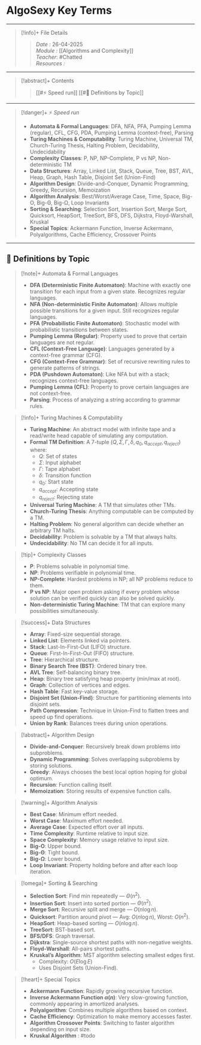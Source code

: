 # AlgoSexy Key Terms
---
> [!info]+ File Details
> > *Date :*  26-04-2025  
> > *Module :* [[Algorithms and Complexity]]  
> > *Teacher*: #Chatted  
> > *Resources :*  

---
> [!abstract]+ Contents
> > [[#⚡ Speed run]]
> > [[#🧮 Definitions by Topic]]

---
> [!danger]+ ⚡ *Speed run*
> - **Automata & Formal Languages**: DFA, NFA, PFA, Pumping Lemma (regular), CFL, CFG, PDA, Pumping Lemma (context-free), Parsing  
> - **Turing Machines & Computability**: Turing Machine, Universal TM, Church-Turing Thesis, Halting Problem, Decidability, Undecidability  
> - **Complexity Classes**: P, NP, NP-Complete, P vs NP, Non-deterministic TM  
> - **Data Structures**: Array, Linked List, Stack, Queue, Tree, BST, AVL, Heap, Graph, Hash Table, Disjoint Set (Union-Find)  
> - **Algorithm Design**: Divide-and-Conquer, Dynamic Programming, Greedy, Recursion, Memoization  
> - **Algorithm Analysis**: Best/Worst/Average Case, Time, Space, Big-O, Big-Θ, Big-Ω, Loop Invariants  
> - **Sorting & Searching**: Selection Sort, Insertion Sort, Merge Sort, Quicksort, HeapSort, TreeSort, BFS, DFS, Dijkstra, Floyd-Warshall, Kruskal  
> - **Special Topics**: Ackermann Function, Inverse Ackermann, Polyalgorithms, Cache Efficiency, Crossover Points

---
## 🧮 Definitions by Topic

> [!note]+ Automata & Formal Languages
> - **DFA (Deterministic Finite Automaton)**: Machine with exactly one transition for each input from a given state. Recognizes regular languages.
> - **NFA (Non-deterministic Finite Automaton)**: Allows multiple possible transitions for a given input. Still recognizes regular languages.
> - **PFA (Probabilistic Finite Automaton)**: Stochastic model with probabilistic transitions between states.
> - **Pumping Lemma (Regular)**: Property used to prove that certain languages are not regular.
> - **CFL (Context-Free Language)**: Languages generated by a context-free grammar (CFG).
> - **CFG (Context-Free Grammar)**: Set of recursive rewriting rules to generate patterns of strings.
> - **PDA (Pushdown Automaton)**: Like NFA but with a stack; recognizes context-free languages.
> - **Pumping Lemma (CFL)**: Property to prove certain languages are not context-free.
> - **Parsing**: Process of analyzing a string according to grammar rules.

> [!info]+ Turing Machines & Computability
> - **Turing Machine**: An abstract model with infinite tape and a read/write head capable of simulating any computation.
> - **Formal TM Definition**: A 7-tuple $(Q, \Sigma, \Gamma, \delta, q_0, q_{accept}, q_{reject})$ where:
>     - $Q$: Set of states
>     - $\Sigma$: Input alphabet
>     - $\Gamma$: Tape alphabet
>     - $\delta$: Transition function
>     - $q_0$: Start state
>     - $q_{accept}$: Accepting state
>     - $q_{reject}$: Rejecting state
> - **Universal Turing Machine**: A TM that simulates other TMs.
> - **Church-Turing Thesis**: Anything computable can be computed by a TM.
> - **Halting Problem**: No general algorithm can decide whether an arbitrary TM halts.
> - **Decidability**: Problem is solvable by a TM that always halts.
> - **Undecidability**: No TM can decide it for all inputs.

> [!tip]+ Complexity Classes
> - **P**: Problems solvable in polynomial time.
> - **NP**: Problems verifiable in polynomial time.
> - **NP-Complete**: Hardest problems in NP; all NP problems reduce to them.
> - **P vs NP**: Major open problem asking if every problem whose solution can be verified quickly can also be solved quickly.
> - **Non-deterministic Turing Machine**: TM that can explore many possibilities simultaneously.

> [!success]+ Data Structures
> - **Array**: Fixed-size sequential storage.
> - **Linked List**: Elements linked via pointers.
> - **Stack**: Last-In-First-Out (LIFO) structure.
> - **Queue**: First-In-First-Out (FIFO) structure.
> - **Tree**: Hierarchical structure.
> - **Binary Search Tree (BST)**: Ordered binary tree.
> - **AVL Tree**: Self-balancing binary tree.
> - **Heap**: Binary tree satisfying heap property (min/max at root).
> - **Graph**: Collection of vertices and edges.
> - **Hash Table**: Fast key-value storage.
> - **Disjoint Set (Union-Find)**: Structure for partitioning elements into disjoint sets.
> - **Path Compression**: Technique in Union-Find to flatten trees and speed up find operations.
> - **Union by Rank**: Balances trees during union operations.

> [!abstract]+ Algorithm Design
> - **Divide-and-Conquer**: Recursively break down problems into subproblems.
> - **Dynamic Programming**: Solves overlapping subproblems by storing solutions.
> - **Greedy**: Always chooses the best local option hoping for global optimum.
> - **Recursion**: Function calling itself.
> - **Memoization**: Storing results of expensive function calls.

> [!warning]+ Algorithm Analysis
> - **Best Case**: Minimum effort needed.
> - **Worst Case**: Maximum effort needed.
> - **Average Case**: Expected effort over all inputs.
> - **Time Complexity**: Runtime relative to input size.
> - **Space Complexity**: Memory usage relative to input size.
> - **Big-O**: Upper bound.
> - **Big-Θ**: Tight bound.
> - **Big-Ω**: Lower bound.
> - **Loop Invariant**: Property holding before and after each loop iteration.

> [!omega]+ Sorting & Searching
> - **Selection Sort**: Find min repeatedly — $\Theta(n^2)$.
> - **Insertion Sort**: Insert into sorted portion — $\Theta(n^2)$.
> - **Merge Sort**: Recursive split and merge — $O(n \log n)$.
> - **Quicksort**: Partition around pivot — Avg: $O(n \log n)$, Worst: $O(n^2)$.
> - **HeapSort**: Heap-based sorting — $O(n \log n)$.
> - **TreeSort**: BST-based sort.
> - **BFS/DFS**: Graph traversal.
> - **Dijkstra**: Single-source shortest paths with non-negative weights.
> - **Floyd-Warshall**: All-pairs shortest paths.
> - **Kruskal’s Algorithm**: MST algorithm selecting smallest edges first.  
>     - Complexity: $O(E \log E)$
>     - Uses Disjoint Sets (Union-Find).

> [!heart]+ Special Topics
> - **Ackermann Function**: Rapidly growing recursive function. 
> - **Inverse Ackermann Function $\alpha(n)$**: Very slow-growing function, commonly appearing in amortized analyses.
> - **Polyalgorithm**: Combines multiple algorithms based on context.
> - **Cache Efficiency**: Optimization to make memory accesses faster.
> - **Algorithm Crossover Points**: Switching to faster algorithm depending on input size.
> - **Kruskal Algorithm** : #todo
